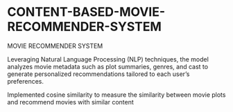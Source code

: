 # CONTENT-BASED-MOVIE-RECOMMENDER-SYSTEM
MOVIE RECOMMENDER SYSTEM

Leveraging Natural Language Processing (NLP) techniques, the model analyzes movie metadata such as plot summaries, genres, and cast to
generate personalized recommendations tailored to each user’s preferences.

Implemented cosine similarity to measure the similarity between movie plots and recommend movies with similar content
